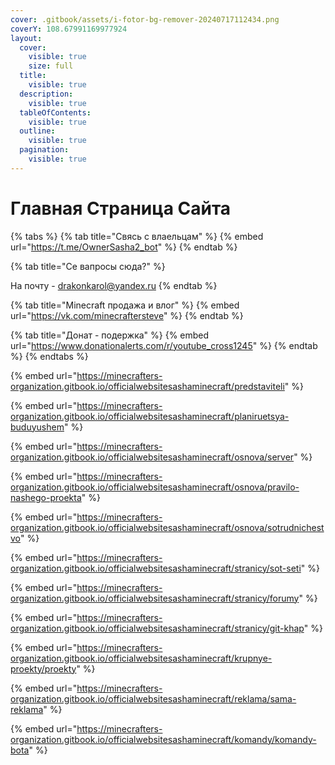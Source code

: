 ```yaml
---
cover: .gitbook/assets/i-fotor-bg-remover-20240717112434.png
coverY: 108.67991169977924
layout:
  cover:
    visible: true
    size: full
  title:
    visible: true
  description:
    visible: true
  tableOfContents:
    visible: true
  outline:
    visible: true
  pagination:
    visible: true
---
```


# Главная Страница  Сайта

{% tabs %}
{% tab title="Свясь с влаельцам" %}
{% embed url="https://t.me/OwnerSasha2_bot" %}
{% endtab %}

{% tab title="Се вапросы сюда?" %}


На почту - drakonkarol@yandex.ru
{% endtab %}

{% tab title="Minecraft продажа и влог" %}
{% embed url="https://vk.com/minecraftersteve" %}
{% endtab %}

{% tab title="Донат - подержка" %}
{% embed url="https://www.donationalerts.com/r/youtube_cross1245" %}
{% endtab %}
{% endtabs %}

{% embed url="https://minecrafters-organization.gitbook.io/officialwebsitesashaminecraft/predstaviteli" %}

{% embed url="https://minecrafters-organization.gitbook.io/officialwebsitesashaminecraft/planiruetsya-buduyushem" %}

{% embed url="https://minecrafters-organization.gitbook.io/officialwebsitesashaminecraft/osnova/server" %}

{% embed url="https://minecrafters-organization.gitbook.io/officialwebsitesashaminecraft/osnova/pravilo-nashego-proekta" %}

{% embed url="https://minecrafters-organization.gitbook.io/officialwebsitesashaminecraft/osnova/sotrudnichestvo" %}

{% embed url="https://minecrafters-organization.gitbook.io/officialwebsitesashaminecraft/stranicy/sot-seti" %}

{% embed url="https://minecrafters-organization.gitbook.io/officialwebsitesashaminecraft/stranicy/forumy" %}

{% embed url="https://minecrafters-organization.gitbook.io/officialwebsitesashaminecraft/stranicy/git-khap" %}

{% embed url="https://minecrafters-organization.gitbook.io/officialwebsitesashaminecraft/krupnye-proekty/proekty" %}

{% embed url="https://minecrafters-organization.gitbook.io/officialwebsitesashaminecraft/reklama/sama-reklama" %}

{% embed url="https://minecrafters-organization.gitbook.io/officialwebsitesashaminecraft/komandy/komandy-bota" %}
